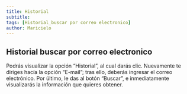 ```yaml
---
title: Historial
subtitle: 
tags: [Historial_buscar por correo electronico]
author: Maricielo
---
```


## Historial buscar por correo electronico
Podrás visualizar la opción “Historial”, al cual darás clic. Nuevamente te diriges hacía la opción “E-mail”; tras ello, deberás ingresar el correo electrónico. 
Por último, le das al botón “Buscar”, e inmediatamente visualizarás la información que quieres obtener.
